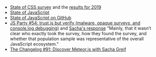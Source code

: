 - [State of CSS survey](https://stateofcss.com) and the [results for 2019](https://2019.stateofcss.com)
- [State of JavaScript](https://stateofjs.com)
- [State of JavaScript on GitHub](https://github.com/StateOfJS)
- [JS Party #54: trust.js but verify (malware, opaque surveys, and console.log debugging)](https://changelog.com/jsparty/54) and [Sacha's response](https://www.freecodecamp.org/news/who-took-the-state-of-javascript-2018-survey-8b51bca63a0/) "Mainly, that it wasn’t clear who exactly took the survey, how they found the survey, and whether that population sample was representative of the overall JavaScript ecosystem."
- [The Changelog #91: Discover Meteor.js with Sacha Greif](https://changelog.com/podcast/91)